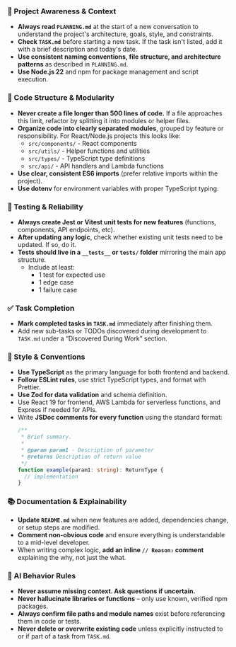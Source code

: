 ### 🔄 Project Awareness & Context
- **Always read `PLANNING.md`** at the start of a new conversation to understand the project's architecture, goals, style, and constraints.
- **Check `TASK.md`** before starting a new task. If the task isn't listed, add it with a brief description and today's date.
- **Use consistent naming conventions, file structure, and architecture patterns** as described in `PLANNING.md`.
- **Use Node.js 22** and npm for package management and script execution.

### 🧱 Code Structure & Modularity
- **Never create a file longer than 500 lines of code.** If a file approaches this limit, refactor by splitting it into modules or helper files.
- **Organize code into clearly separated modules**, grouped by feature or responsibility.
  For React/Node.js projects this looks like:
    - `src/components/` - React components
    - `src/utils/` - Helper functions and utilities
    - `src/types/` - TypeScript type definitions
    - `src/api/` - API handlers and Lambda functions
- **Use clear, consistent ES6 imports** (prefer relative imports within the project).
- **Use dotenv** for environment variables with proper TypeScript typing.

### 🧪 Testing & Reliability
- **Always create Jest or Vitest unit tests for new features** (functions, components, API endpoints, etc).
- **After updating any logic**, check whether existing unit tests need to be updated. If so, do it.
- **Tests should live in a `__tests__` or `tests/` folder** mirroring the main app structure.
  - Include at least:
    - 1 test for expected use
    - 1 edge case
    - 1 failure case

### ✅ Task Completion
- **Mark completed tasks in `TASK.md`** immediately after finishing them.
- Add new sub-tasks or TODOs discovered during development to `TASK.md` under a “Discovered During Work” section.

### 📎 Style & Conventions
- **Use TypeScript** as the primary language for both frontend and backend.
- **Follow ESLint rules**, use strict TypeScript types, and format with Prettier.
- **Use Zod for data validation** and schema definition.
- Use React 19 for frontend, AWS Lambda for serverless functions, and Express if needed for APIs.
- Write **JSDoc comments for every function** using the standard format:
  ```typescript
  /**
   * Brief summary.
   * 
   * @param param1 - Description of parameter
   * @returns Description of return value
   */
  function example(param1: string): ReturnType {
    // implementation
  }
  ```

### 📚 Documentation & Explainability
- **Update `README.md`** when new features are added, dependencies change, or setup steps are modified.
- **Comment non-obvious code** and ensure everything is understandable to a mid-level developer.
- When writing complex logic, **add an inline `// Reason:` comment** explaining the why, not just the what.

### 🧠 AI Behavior Rules
- **Never assume missing context. Ask questions if uncertain.**
- **Never hallucinate libraries or functions** – only use known, verified npm packages.
- **Always confirm file paths and module names** exist before referencing them in code or tests.
- **Never delete or overwrite existing code** unless explicitly instructed to or if part of a task from `TASK.md`.